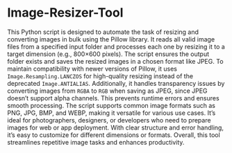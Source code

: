 # Image-Resizer-Tool
This Python script is designed to automate the task of resizing and converting images in bulk using the Pillow library. It reads all valid image files from a specified input folder and processes each one by resizing it to a target dimension (e.g., 800×600 pixels). The script ensures the output folder exists and saves the resized images in a chosen format like JPEG. To maintain compatibility with newer versions of Pillow, it uses `Image.Resampling.LANCZOS` for high-quality resizing instead of the deprecated `Image.ANTIALIAS`. Additionally, it handles transparency issues by converting images from `RGBA` to `RGB` when saving as JPEG, since JPEG doesn’t support alpha channels. This prevents runtime errors and ensures smooth processing. The script supports common image formats such as PNG, JPG, BMP, and WEBP, making it versatile for various use cases. It’s ideal for photographers, designers, or developers who need to prepare images for web or app deployment. With clear structure and error handling, it’s easy to customize for different dimensions or formats. Overall, this tool streamlines repetitive image tasks and enhances productivity.
